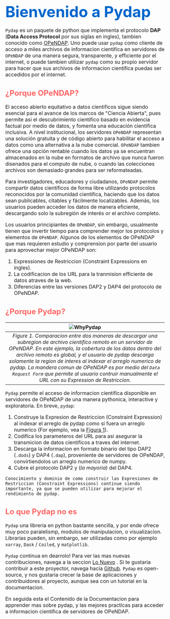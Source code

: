 # <font size="7"><span style='color:#0066cc'> **Bienvenido a Pydap**<font size="3">


`Pydap` es un paquete de python que implementa el protocolo **DAP** (**Data Access Protocol** por sus siglas en ingles), tambien conocido como [OPeNDAP](http://www.opendap.org/). Uno puede usar `pydap` como cliente de acceso a miles archivos de informacion cientifica en servidores de `OPeNDAP` de una manera segura, transparente, y efficiente por el internet, o puede tambien utilizar `pydap` como su propio servidor para hacer que sus archivos de informacion cientifica puedas ser accedidos por el internet.


## <font size="5.5"><span style='color:#ff6666'>**¿Porque OPeNDAP?**<font size="3">

El acceso abierto equitativo a datos cientificos sigue siendo esencial para el avance de los marcos de "Ciencia Abierta", pues permite asi el descubrimiento cientifico basado en evidencia factual por medio de datos, y fomenta una educación científica inclusiva. A nivel institucional, los servidores `OPeNDAP` representan una solución gratuita y de código abierto para habilitar el acceso a datos como una alternativa a la nube comercial. `OPeNDAP` tambien ofrece una opción rentable cuando los datos ya se encuentran almacenados en la nube en formatos de archivo que nunca fueron disenados para el computo de nube, o cuando las colecciones archivos son demasiado grandes para ser reformateadas.

Para investigadores, educadores y ciudadanos, `OPeNDAP` permite compartir datos científicos de forma libre utilizando protocolos reconocidos por la comunidad cientifica, haciendo que los datos sean publicables, citables y fácilmente localizables. Además, los usuarios pueden acceder los datos de manera eficiente, descargando solo la subregión de interés or el archivo completo.

Los usuarios principiantes de `OPeNDAP`, sin embargo, usualmente tienen que invertir tiempo para comprender mejor los protocolos y elementos de `OPeNDAP`. Algunos de los elementos de OPeNDAP que mas requieren estudio y comprension por parte del usuario para aprovechar mejor OPeNDAP son:

1. Expressiones de Restriccion (Constraint Expressions en ingles).
2. La codificacion de los URL para la tranmision efficiente de datos atraves de la web.
3. Diferencias entre las versiones DAP2 y DAP4 del protocolo de OPeNDAP.


## <font size="5.5"><span style='color:#ff6666'>**¿Porque Pydap?**<font size="3">


| ![WhyPydap](/images/WhyPydap.png) | 
|:--:| 
| *Figure 1. Comparacion entre dos maneras de descargar una subregion de archivo cientifico remoto en un servidor de OPeNDAP. En este ejemplo, la cobertura de los datos dentro del archivo remoto es global, y el usuario de pydap descarga solamente la region de interes al indexar el arreglo numerico de pydap. La mandera comun de OPeNDAP es por medio del `Data Request Form` que permite al usuario contruir manualmente el URL con su Expression de Restriccion.* |


`Pydap` permite el acceso de informacion cientifica disponible en servidores de OPeNDAP de una manera pythonica, interactive y exploratoria. En breve, `pydap`:

1. Construye la Expresion de Restriccion (Constraint Expression) al indexar el arreglo de pydap como si fuera un arreglo numerico (For ejemplo, vea la [Figura 1](WhyPydap)).
2. Codifica los parameteros del URL para asi asegurar la transmicion de datos cientificos a traves del internet.
3. Descarga la informacion en formato binario del tipo DAP2 (`.dods`) y DAP4 (`.dap`), proveniente de servidores de OPeNDAP, convirtiendolos un arreglo numerico de numpy.
4. Cubre el protocolo DAP2 y (*la mayoria*) del DAP4.


```{note}
Conocimiento y dominio de como construir las Expresiones de Restriccion (Constraint Expressions) continue siendo importante, ya que se pueden utilizar para mejorar el rendimiento de pydap.
```

## <font size="5.5"><span style='color:#ff6666'>**Lo que Pydap no es**<font size="3">

`Pydap` una libreria en python bastante sencilla, y por ende ofrece muy poco paralelismp, modulos de manipulacion, o visualizacion. Librarias pueden, sin embargo, ser utilizadas como por ejemplo `xarray`, `Dask` / `Coiled`, y `matplotlib`.

`Pydap` continua en dearrolo! Para ver las mas nuevas contribuciones, navega a la seccion [Lo Nuevo](NEWS) . Si te gustaria contribuir a este proyector, navega hacia [Github](https://github.com/pydap/pydap/issues). `Pydap` es open-source, y nos gustaria crecer la base de aplicaciones y contribuidores al proyecto, aunque sea con un tutorial en la documentacion. 

En seguida esta el Contenido de la Documentacion para apprender mas sobre pydap, y las mejores practicas para acceder a informacion cientifica de servidores de OPeNDAP.

```{tableofcontents}
```
